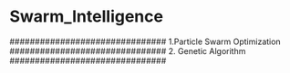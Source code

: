 # Swarm_Intelligence
###############################
  1.Particle Swarm Optimization
###############################
  2. Genetic Algorithm 
###############################
